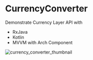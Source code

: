 # CurrencyConverter

Demonstrate Currency Layer API with 

* RxJava
* Kotlin
* MVVM with Arch Component

![currency_converter_thumbnail](https://user-images.githubusercontent.com/22369188/108065174-b4ba4680-7085-11eb-9c85-90423ca31c21.jpg)
